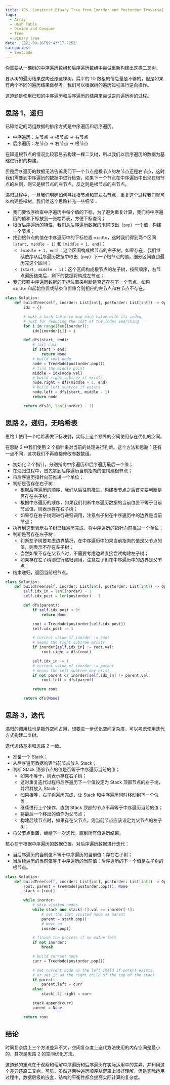 ```yaml
---
title: 106. Construct Binary Tree from Inorder and Postorder Traversal (Medium)
tags:
  - Array
  - Hash Table
  - Divide and Conquer
  - Tree
  - Binary Tree
date: '2021-08-16T09:43:17.725Z'
categories:
  - leetcode
---
```


你需要从一棵树的中序遍历数组和后序遍历数组中尝试重新构建出这棵二叉树。

要从树的遍历结果逆向还原这棵树，扁平的 1D 数组的信息量是不够的，但是如果有两个不同的遍历结果做参考，我们可以根据树的遍历过程进行逆向操作。

这道题是使用已知的中序遍历和后序遍历的结果来尝试逆向遍历树的过程。

<!-- more -->

## 思路 1，递归

已知给定的两组数据的排序方式是中序遍历和后序遍历。

- 中序遍历：左节点 -> 根节点 -> 右节点
- 后序遍历：左节点 -> 右节点 -> 根节点

在知道根节点的情况比较容易去构建一棵二叉树，所以我们以后序遍历的数据为基础进行树的构建。

但是后序遍历的数据无法告诉我们下一个节点是根节点的左节点还是右节点，这时我们需要到中序遍历的数据中进行检查，如果下一个节点在中序遍历中出现在根节点的左侧，则它是根节点的左节点，反之则是根节点的右节点。

递归过程中，一旦我们明确如何寻找根节点和其左右节点，重复这个过程我们就可以构建整棵树。我们给这个思路补充一些细节：

- 我们要依序检查中序遍历中每个值的下标，为了避免重复计算，我们将中序遍历的值和下标放到一张哈希表，方便下标查询；
- 根据后序遍历的特性，我们从后序遍历数据的末尾取出（`pop`）一个值，构建一个节点；
- 找到根节点的值在中序遍历中的下标位置 `middle`，这时我们得到两个区间 `[start, middle - 1]` 和 `[middle + 1, end]`：
  - `[middle + 1, end]`：这个区间构成根节点的右子树，如果存在，我们继续依序从后序遍历数据中取出（`pop`）下一个根节点的值，细分区间直到遍历完这个区间；
  - `[start, middle - 1]`：这个区间构成根节点的左子树，按照顺序，右节点遍历结束后，剩下的数据将构成左节点；
- 我们按照中序遍历数据的下标位置来判断是否还存在下一个节点，如果 `middle` 和起始位置或结束位置重合则相应的左节点和右节点不存在。

```python
class Solution:
    def buildTree(self, inorder: List[int], postorder: List[int]) -> Optional[TreeNode]:
        idx = {}

        # make a hash table to map each value with its index,
        # just for reducing the cost of the index searching
        for i in range(len(inorder)):
            idx[inorder[i]] = i

        def dfs(start, end):
            # fail case
            if start > end:
                return None
            # build root node
            node = TreeNode(postorder.pop())
            # find the middle point
            middle = idx[node.val]
            # build right subtree if exists
            node.right = dfs(middle + 1, end)
            # build left subtree if exists
            node.left = dfs(start, middle - 1)
            return node

        return dfs(0, len(inorder) - 1)
```

## 思路 2，递归，无哈希表

思路 1 使用一个哈希表做下标映射，实际上这个额外的空间使用存在优化的空间。

在思路 2 中我们使用 2 个指针来对当前的处理进行判断。这个方法和思路 1 还有一点不同，这次我们不再直接修改参数数组。

- 初始化 2 个指针，分别指向中序遍历和后序遍历最后一个值；
- 在递归过程中，首先拿到后序遍历当前指向的值构建根节点；
- 将后序遍历指针向前推进一个单位；
- 判断是否存在右子树：
  - 根据后序遍历的顺序，我们从后往前推进，构建根节点之后首先要判断是否存在右子树；
  - 根据中序遍历的顺序，如果我们判断中序遍历数据的当前位置不等于目前节点值，则表示存在右子树；
  - 如果存在右子树则进行递归调用，注意右子树在中序遍历中的边界是当前节点；
- 执行到这里表示右子树已经遍历完成，将中序遍历的指针向前推进一个单位；
- 判断是否存在左子树：
  - 判断左子树要考虑边界情况，在中序遍历中如果当前指向的值是父节点的值，则表示不存在左子树；
  - 当然如果不存在父节点时，不需要考虑边界直接尝试构建左子树；
  - 如果存在左子树则进行递归调用，注意左子树在中序遍历中的边界是父节点；
- 结束递归，返回当前根节点。

```python
class Solution:
    def buildTree(self, inorder: List[int], postorder: List[int]) -> Optional[TreeNode]:
        self.idx_in = len(inorder) - 1
        self.idx_post = len(postorder) - 1

        def dfs(parent):
            if self.idx_post < 0:
                return None

            root = TreeNode(postorder[self.idx_post])
            self.idx_post -= 1

            # current value of inorder != root
            # means the right subtree exists
            if inorder[self.idx_in] != root.val:
                root.right = dfs(root)

            self.idx_in -= 1
            # current value of inorder != parent
            # means the left subtree may exist
            if not parent or inorder[self.idx_in] != parent.val:
                root.left = dfs(parent)

            return root

        return dfs(None)
```

## 思路 3，迭代

递归的调用栈也是额外空间占用，想要进一步优化空间复杂度，可以考虑使用迭代方式构建二叉树。

迭代思路基本和思路 2 一致。

- 准备一个 Stack；
- 从后序遍历数据构建当前节点放入 Stack；
- 判断 Stack 顶部节点的值是否等于中序遍历当前的值；
  - 如果不等于，则表示存在右子树；
  - 这时重复迭代过程将后序遍历下一个值设定为 Stack 顶部节点的右子树，并将其放入 Stack；
  - 如果相等，右子树遍历完成，让 Stack 和中序遍历同时移动到下一个位置；
  - 继续进行上个操作，直到 Stack 顶部的节点不再等于中序遍历当前的值；
  - 将最后一个移出的值作为父节点；
  - 构建后续节点时，如果存在父节点，则当前节点应该设定为父节点的左子树；
- 将父节点重置，继续下一次迭代，直到所有值遍历结束。

核心在于根据中序遍历的数据位置，对后序遍历数据进行迭代：

- 当后序遍历的当前值不等于中序遍历的当前值：存在右子树；
- 当后续遍历的当前值等于中序遍历的当前值：后序遍历的下一个值是左子树的根节点。

```python
class Solution:
    def buildTree(self, inorder: List[int], postorder: List[int]) -> Optional[TreeNode]:
        root, parent = TreeNode(postorder.pop()), None
        stack = [root]

        while inorder:
            # skip visited nodes
            while stack and stack[-1].val == inorder[-1]:
                # set the last visited node as parent
                parent = stack.pop()
                # move on
                inorder.pop()

            # finish the process if no value left
            if not inorder:
                break

            # build current node
            curr = TreeNode(postorder.pop())

            # set current node as the left child if parent exists,
            # or set it as the right child of the top of the stack
            if parent:
                parent.left = curr
            else:
                stack[-1].right = curr

            stack.append(curr)
            parent = None

        return root
```

## 结论

时间复杂度上三个方法差异不大，空间复杂度上迭代方法使用的内存空间是最小的，其次是思路 2 的空间优化方法。

这道题的重点在于观察和理解中序遍历和后序遍历在实际运用中的差异，并利用这个差异还原二叉树。可见，虽然这两种遍历顺序从逻辑上很好理解，但是实际运用过程中，数据层级的嵌套，结构的平衡性都会提高实际计算的复杂度。
